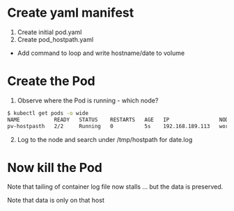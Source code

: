 
# Create yaml manifest

1. Create initial pod.yaml
2. Create pod_hostpath.yaml
  - Add command to loop and write hostname/date to volume

# Create the Pod

1. Observe where the Pod is running - which node?
```sh
$ kubectl get pods -o wide
NAME           READY   STATUS    RESTARTS   AGE   IP                NODE      NOMINATED NODE   READINESS GATES
pv-hostpasth   2/2     Running   0          5s    192.168.189.113   worker2   <none>           <none>
```
2. Log to the node and search under /tmp/hostpath for date.log

# Now kill the Pod

Note that tailing of container log file now stalls ... but the data is preserved.

Note that data is only on that host



